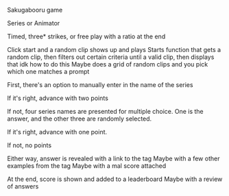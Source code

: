 Sakugabooru game

Series or Animator

Timed, three* strikes, or free play with a ratio at the end

Click start and a random clip shows up and plays
        Starts function that gets a random clip, then filters out certain criteria until a valid clip, then displays that
            idk how to do this
        Maybe does a grid of random clips and you pick which one matches a prompt


First, there's an option to manually enter in the name of the series

If it's right, advance with two points

If not, four series names are presented for multiple choice. One is the 
answer, and the other three are randomly selected.

If it's right, advance with one point. 

If not, no points

Either way, answer is revealed with a link to the tag
    Maybe with a few other examples from the tag
    Maybe with a mal score attached

At the end, score is shown and added to a leaderboard
    Maybe with a review of answers